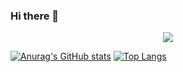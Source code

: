 ### Hi there 👋

<div align="center">
  <img src="https://github-readme-stats.vercel.app/api?username=codermast&show_icons=true&theme=transparent&hide=contribs&theme=radical" /> 
</div>

[![Anurag's GitHub stats](https://github-readme-stats.vercel.app/api?username=codermast)](https://github.com/codermast/)
[![Top Langs](https://github-readme-stats.vercel.app/api/top-langs/?username=codermast)](https://github.com/codermast)
